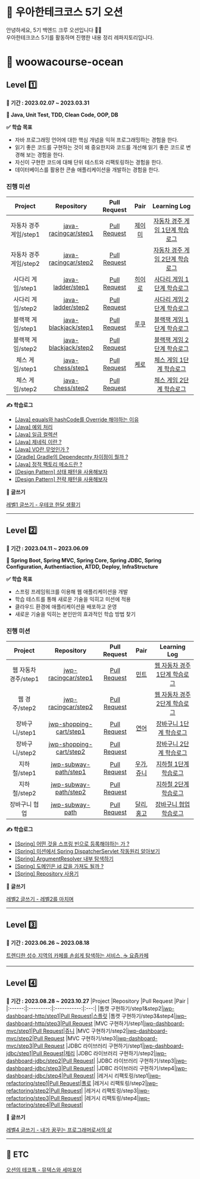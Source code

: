 # 🌟 우아한테크코스 5기 오션
안녕하세요, 5기 백엔드 크루 오션입니다 🌊🌊 \
우아한테크코스 5기를 활동하며 진행한 내용 정리 레파지토리입니다.
<br>

# 🚀 woowacourse-ocean
## Level 1️⃣
**📆 기간 : 2023.02.07 ~ 2023.03.31**

**📖 Java, Unit Test, TDD, Clean Code, OOP, DB**

**✅ 학습 목표**
- 자바 프로그래밍 언어에 대한 핵심 개념을 익혀 프로그래밍하는 경험을 한다.
- 읽기 좋은 코드를 구현하는 것이 왜 중요한지와 코드를 개선해 읽기 좋은 코드로 변경해 보는 경험을 한다.
- 자신이 구현한 코드에 대해 단위 테스트와 리팩토링하는 경험을 한다.
- 데이터베이스를 활용한 콘솔 애플리케이션을 개발하는 경험을 한다.
### 진행 미션
|Project |Repository |Pull Request |Pair |Learning Log|
|:------:|:---------:|:-----------:|:---:|:----------:|
|자동차 경주 게임/step1|[java-racingcar/step1](https://github.com/donghae-kim/java-racingcar/tree/step1)|[Pull Request](https://github.com/woowacourse/java-racingcar/pull/509)|[제이미](https://github.com/JJ503)|[자동차 경주 게임 1단계 학습로그](https://eastc.tistory.com/entry/우아한-테크코스-5기-자동차-경주-1단계-학습-로그)|
|자동차 경주 게임/step2|[java-racingcar/step2](https://github.com/donghae-kim/java-racingcar/tree/step2)|[Pull Request](https://github.com/woowacourse/java-racingcar/pull/556)||[자동차 경주 게임 2단계 학습로그](https://eastc.tistory.com/entry/우아한-테크코스-5기-자동차-경주-2단계-학습-로그)
|사다리 게임/step1|[java-ladder/step1](https://github.com/donghae-kim/java-ladder/tree/step1)|[Pull Request](https://github.com/woowacourse/java-ladder/pull/72)|[히이로](https://github.com/MoonJeWoong)|[사다리 게임 1단계 학습로그](https://eastc.tistory.com/entry/우아한-테크코스-5기-사다리-타기-1단계-학습-로그)
|사다리 게임/step2|[java-ladder/step2](https://github.com/donghae-kim/java-ladder/tree/step2)|[Pull Request](https://github.com/woowacourse/java-ladder/pull/176)||[사다리 게임 2단계 학습로그](https://eastc.tistory.com/entry/우아한-테크코스-5기-사다리-타기-1단계-학습-로그-1)
|블랙잭 게임/step1|[java-blackjack/step1](https://github.com/donghae-kim/java-blackjack/tree/step1)|[Pull Request](https://github.com/woowacourse/java-blackjack/pull/417)|[루쿠](https://github.com/aiaiaiai1)|[블랙잭 게임 1단계 학습로그](https://eastc.tistory.com/entry/우아한-테크코스-5기-블랙잭-1단계-학습-로그)
|블랙잭 게임/step2|[java-blackjack/step2](https://github.com/donghae-kim/java-blackjack/tree/step2)|[Pull Request](https://github.com/woowacourse/java-blackjack/pull/501)||[블랙잭 게임 2단계 학습로그](https://eastc.tistory.com/entry/우아한-테크코스-5기-블랙잭-2단계-학습-로그)
|체스 게임/step1|[java-chess/step1](https://github.com/donghae-kim/java-chess/tree/step1)|[Pull Request](https://github.com/woowacourse/java-chess/pull/481)|[케로](https://github.com/jyeost)|[체스 게임 1단계 학습로그](https://eastc.tistory.com/entry/우아한-테크코스-5기-체스-1단계-학습-로그)
|체스 게임/step2|[java-chess/step2](https://github.com/donghae-kim/java-chess/tree/step2)|[Pull Request](https://github.com/woowacourse/java-chess/pull/549)||[체스 게임 2단계 학습로그](https://eastc.tistory.com/entry/우아한테크코스-5기-체스-2단계-학습-로그)

**✍️ 학습로그**
- [[Java] equals와 hashCode를 Override 해야하는 이유](https://eastc.tistory.com/entry/JAVA-equals와-hashCode를-재정의-해야하는-이유)
- [[Java] 예외 처리](https://eastc.tistory.com/entry/JAVA-예외-처리)
- [[Java] 일급 컬렉션](https://eastc.tistory.com/entry/JAVA-일급-컬렉션)
- [[Java] 제네릭 이란 ?](https://eastc.tistory.com/entry/JAVA-제네릭-Generic)
- [[Java] VO란 무엇인가 ?](https://eastc.tistory.com/entry/JAVA-VOValue-Object-란-무엇인가)
- [[Gradle] Gradle의 Dependecnty 차이점이 뭘까 ?](https://eastc.tistory.com/entry/Gradle-dependency-차이점-CompileOnly-RuntimeOnly-api-implementation)
- [[Java] 정적 팩토리 메소드란 ?](https://eastc.tistory.com/entry/JAVA-정적-팩토리-메소드)
- [[Design Pattern] 상태 패턴을 사용해보자](https://eastc.tistory.com/entry/디자인-패턴-상태-패턴)
- [[Design Pattern] 전략 패턴을 사용해보자](https://eastc.tistory.com/entry/디자인-패턴-전략-패턴)

**📝 글쓰기**

[레벨1 글쓰기 - 우테코 한달 생활기](https://github.com/woowacourse/woowa-writing-5/pull/78)

---
## Level 2️⃣
**📆 기간 : 2023.04.11 ~ 2023.06.09**

**📖 Spring Boot, Spring MVC, Spring Core, Spring JDBC, Spring Configuration, Authentiaction, ATDD, Deploy, InfraStructure**

**✅ 학습 목표**
- 스프링 프레임워크를 이용해 웹 애플리케이션을 개발
- 학습 테스트를 통해 새로운 기술을 익히고 미션에 적용
- 클라우드 환경에 애플리케이션을 배포하고 운영
- 새로운 기술을 익히는 본인만의 효과적인 학습 방법 찾기

### 진행 미션
|Project |Repository |Pull Request |Pair |Learning Log|
|:------:|:---------:|:-----------:|:---:|:----------:|
|웹 자동차 경주/step1|[jwp-racingcar/step1](https://github.com/donghae-kim/jwp-racingcar/tree/step1)|[Pull Request](https://github.com/woowacourse/jwp-racingcar/pull/52)|[민트](https://github.com/yujamint)|[웹 자동차 경주 1단계 학습로그](https://eastc.tistory.com/entry/우아한테크코스-5기-웹-자동차-경주-1단계-학습-로그)
|웹  경주/step2|[jwp-racingcar/step2](https://github.com/donghae-kim/jwp-racingcar/tree/step2)|[Pull Request](https://github.com/woowacourse/jwp-racingcar/pull/120)||[웹 자동차 경주 2단계 학습로그](https://eastc.tistory.com/entry/우아한테크코스-5기-웹-자동차-경주-2단계-학습-로그-1)
|장바구니/step1|[jwp-shopping-cart/step1](https://github.com/donghae-kim/jwp-shopping-cart/tree/step1)|[Pull Request](https://github.com/woowacourse/jwp-shopping-cart/pull/178)|[연어](https://github.com/nuyh99)|[장바구니 1단계 학습로그](https://eastc.tistory.com/entry/우아한테크코스-5기-장바구니-1단계-학습)
|장바구니/step2|[jwp-shopping-cart/step2](https://github.com/donghae-kim/jwp-shopping-cart/tree/step2)|[Pull Request](https://github.com/woowacourse/jwp-shopping-cart/pull/285)||[장바구니 2단계 학습로그](https://eastc.tistory.com/entry/우아한테크코스-5기-장바구니-2단계-학습-로그)
|지하철/step1|[jwp-subway-path/step1](https://github.com/donghae-kim/jwp-subway-path/tree/step1)|[Pull Request](https://github.com/woowacourse/jwp-subway-path/pull/64)|[우가](https://github.com/wugawuga), [쥬니](https://github.com/cpot5620)|[지하철 1단계 학습로그](https://eastc.tistory.com/entry/우아한테크코스-5기-지하철-1단계-학습로그)
|지하철/step2|[jwp-subway-path/step2](https://github.com/donghae-kim/jwp-subway-path/tree/step2)|[Pull Request](https://github.com/woowacourse/jwp-subway-path/pull/117)||[지하철 2단계 학습로그](https://eastc.tistory.com/entry/우아한테크코스-5기-지하철-2단계-학습로그)
|장바구니 협업|[jwp-subway-path](https://github.com/donghae-kim/jwp-shopping-order/tree/step2)|[Pull Request](https://github.com/woowacourse/jwp-shopping-order/pull/39)|[달리](https://github.com/waterricecake), [홍고](https://github.com/hgo641)|[장바구니 협업 학습로그]()

**✍️ 학습로그**
- [[Spring] 어떤 것을 스프링 빈으로 등록해야하는 가 ?](https://eastc.tistory.com/entry/Spring-어떤-객체를-빈으로-등록해야-할까)
- [[Spring] 미션에서 Spring DispatcherServlet 작동원리 알아보기](https://eastc.tistory.com/entry/Spring-Dispatcher-Servlet이란-미션-에서-찾아보기)
- [[Spring] ArgumentResolver 내부 탐색하기](https://eastc.tistory.com/entry/Spring-Argument-Resolver-내부-구경-하기)
- [[Spring] 도메인은 id 값을 가져도 될까 ?](https://eastc.tistory.com/entry/도메인은-id-값을-가져도-될까)
- [[Spring] Repository 사용기](https://eastc.tistory.com/entry/Repository-사용기)

**📝 글쓰기**

[레벨2 글쓰기 - 레벨2를 마치며](https://github.com/woowacourse/woowa-writing-5/pull/206)

---
## Level 3️⃣
**📆 기간 : 2023.06.26 ~ 2023.08.18**

[트렌디한 성수 지역의 카페를 손쉽게 탐색하는 서비스, ☕️ 요즘카페](https://github.com/woowacourse-teams/2023-yozm-cafe)

---
## Level 4️⃣
**📆 기간 : 2023.08.28 ~ 2023.10.27**
|Project |Repository |Pull Request |Pair |
|:------:|:---------:|:-----------:|:---:|
|톰캣 구현하기/step1&step2|[jwp-dashboard-http/step1](https://github.com/donghae-kim/jwp-dashboard-http/tree/step1)|[Pull Request](https://github.com/woowacourse/jwp-dashboard-http/pull/347)|[스플릿](https://github.com/splitCoding)
|톰캣 구현하기/step3&step4|[jwp-dashboard-http/step3](https://github.com/donghae-kim/jwp-dashboard-http/tree/step3)|[Pull Request](https://github.com/woowacourse/jwp-dashboard-http/pull/435)
|MVC 구현하기/step1|[jwp-dashboard-mvc/step1](https://github.com/donghae-kim/jwp-dashboard-mvc/tree/step1)|[Pull Request](https://github.com/woowacourse/jwp-dashboard-mvc/pull/358)|[쥬니](https://github.com/cpot5620)
|MVC 구현하기/step2|[jwp-dashboard-mvc/step2](https://github.com/donghae-kim/jwp-dashboard-mvc/tree/step2)|[Pull Request](https://github.com/woowacourse/jwp-dashboard-mvc/pull/475)
|MVC 구현하기/step3|[jwp-dashboard-mvc/step3](https://github.com/donghae-kim/jwp-dashboard-mvc/tree/step3)|[Pull Request](https://github.com/woowacourse/jwp-dashboard-mvc/pull/545)
|JDBC 라이브러리 구현하기/step1|[jwp-dashboard-jdbc/step1](https://github.com/donghae-kim/jwp-dashboard-jdbc/tree/step1)|[Pull Request](https://github.com/woowacourse/jwp-dashboard-jdbc/pull/273)|[제리](https://github.com/hyeonjerry)
|JDBC 라이브러리 구현하기/step2|[jwp-dashboard-jdbc/step2](https://github.com/donghae-kim/jwp-dashboard-jdbc/tree/step2)|[Pull Request](https://github.com/woowacourse/jwp-dashboard-jdbc/pull/380)|
|JDBC 라이브러리 구현하기/step3|[jwp-dashboard-jdbc/step3](https://github.com/donghae-kim/jwp-dashboard-jdbc/tree/step3)|[Pull Request](https://github.com/woowacourse/jwp-dashboard-jdbc/pull/415)|
|JDBC 라이브러리 구현하기/step4|[jwp-dashboard-jdbc/step4](https://github.com/donghae-kim/jwp-dashboard-jdbc/tree/step4)|[Pull Request](https://github.com/woowacourse/jwp-dashboard-jdbc/pull/518)|
|레거시 리팩토링/step1|[jwp-refactoring/step1](https://github.com/donghae-kim/jwp-refactoring/tree/step1)|[Pull Request](https://github.com/woowacourse/jwp-refactoring/pull/516)|[폴로](https://github.com/green-kong)
|레거시 리팩토링/step2|[jwp-refactoring/step2](https://github.com/donghae-kim/jwp-refactoring/tree/step2)|[Pull Request](https://github.com/woowacourse/jwp-refactoring/pull/559)|
|레거시 리팩토링/step3|[jwp-refactoring/step3](https://github.com/donghae-kim/jwp-refactoring/tree/step3)|[Pull Request](https://github.com/woowacourse/jwp-refactoring/pull/650)|
|레거시 리팩토링/step4|[jwp-refactoring/step4](https://github.com/donghae-kim/jwp-refactoring/tree/step4)|[Pull Request](https://github.com/woowacourse/jwp-refactoring/pull/731)|


**📝 글쓰기**

[레벨4 글쓰기 - 내가 꿈꾸는 프로그래머로서의 삶](https://github.com/woowacourse/woowa-writing-5/pull/435)


---
## 🎸 ETC
[오션의 테코톡 - 뮤텍스와 세마포어](https://www.youtube.com/watch?v=NL9JQh5bbZ8&t=398s)
